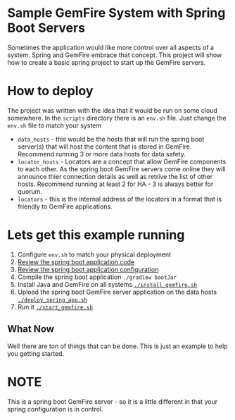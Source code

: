 # Sample GemFire System with Spring Boot Servers

Sometimes the application would like more control over all aspects of a system.   Spring and GemFire embrace that concept.   This project will show how to create a basic spring project to start up the GemFire servers.

# How to deploy

The project was written with the idea that it would be run on some cloud somewhere.   In the `scripts` directory there is an `env.sh` file.    Just change the `env.sh` file to match your system

* `data_hosts` - this would be the hosts that will run the spring boot server(s) that will host the content that is stored in GemFire.   Recommend running 3 or more data hosts for data safety.
* `locator_hosts` -  Locators are a concept that allow GemFire components to each other.    As the spring boot GemFire servers come online they will announce thier connection details as well as retrive the list of other hosts.    Recommend running at least 2 for HA - 3 is always better for quorum. 
* `locators` - this is the internal address of the locators in a format that is friendly to GemFire applications. 

#  Lets get this example running

1) Configure `env.sh` to match your physical deployment
2) [Review the spring boot application code](src/main/java/com/example/demo/DemoApplication.java) 
3) [Review the spring boot application configuration](src/main/resources/application.yml)
4) Compile the spring boot application `./gradlew bootJar`
5) Install Java and GemFire on all systems [`./install_gemfire.sh`](scripts/install_gemfire.sh) 
6) Upload the spring boot GemFire server application on the data hosts [`./deploy_spring_app.sh`](scripts/deploy_spring_app.sh) 
7) Run it [`./start_gemfire.sh`](scripts/start_gemfire.sh) 

## What Now

Well there are ton of things that can be done.   This is just an example to help you getting started.

# NOTE

This is a spring boot GemFire server - so it is a little different in that your spring configuration is in control. 